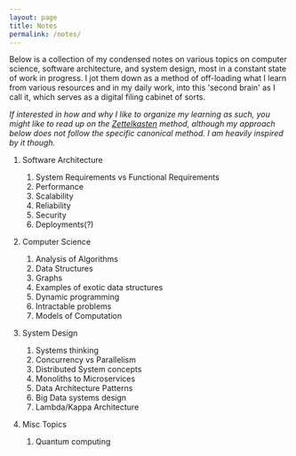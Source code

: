 ```yaml
---
layout: page
title: Notes
permalink: /notes/
---
```



Below is a collection of my condensed notes on various topics on computer science, software architecture, and system design, most in a constant state of work in progress. 
I jot them down as a method of off-loading what I learn from various resources and in my daily work, into this 'second brain' as I call it, which serves 
as a digital filing cabinet of sorts.

_If interested in how and why I like to organize my learning as such, you might like to read up on the [Zettelkasten](https://zenkit.com/en/blog/a-beginners-guide-to-the-zettelkasten-method/) method, although my approach below
does not follow the specific canonical method. I am heavily inspired by it though._

1. Software Architecture
    1. System Requirements vs Functional Requirements
    2. Performance
    3. Scalability
    4. Reliability
    5. Security
    6. Deployments(?)

2. Computer Science
    1. Analysis of Algorithms
    2. Data Structures
    3. Graphs
    4. Examples of exotic data structures
    5. Dynamic programming
    6. Intractable problems
    7. Models of Computation

3. System Design
    1. Systems thinking
    2. Concurrency vs Parallelism
    3. Distributed System concepts
    4. Monoliths to Microservices
    5. Data Architecture Patterns
    6. Big Data systems design
    7. Lambda/Kappa Architecture

4. Misc Topics
    1. Quantum computing









